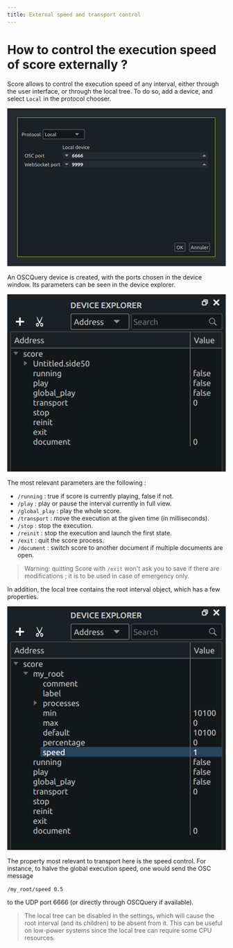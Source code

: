 ```yaml
---
title: External speed and transport control
---
```


# How to control the execution speed of score externally ?

Score allows to control the execution speed of any interval, either through the user interface, 
or through the local tree. 
To do so, add a device, and select `Local` in the protocol chooser.

![Protocol setup window](../images/transport/setting_up_local_device.png)

An OSCQuery device is created, with the ports chosen in the device window.
Its parameters can be seen in the device explorer.

![Protocol setup window](../images/transport/local_device_parameters.png)

The most relevant parameters are the following : 

* `/running` : true if score is currently playing, false if not.
* `/play` : play or pause the interval currently in full view.
* `/global_play` : play the whole score.
* `/transport` : move the execution at the given time (in milliseconds).
* `/stop` : stop the execution.
* `/reinit` : stop the execution and launch the first state.
* `/exit` : quit the score process.
* `/document` : switch score to another document if multiple documents are open.

> Warning: quitting Score with `/exit` won't ask you to save if there are modifications ; it is to be used in case of emergency only.

In addition, the local tree contains the root interval object, which has a few properties.

![Protocol setup window](../images/transport/my_root.png)

The property most relevant to transport here is the speed control.
For instance, to halve the global execution speed, one would send the OSC message 

    /my_root/speed 0.5
    
to the UDP port 6666 (or directly through OSCQuery if available).

> The local tree can be disabled in the settings, which will cause the root interval (and its children) to be absent from it. This can be useful on low-power systems since the local tree can require some CPU resources.
